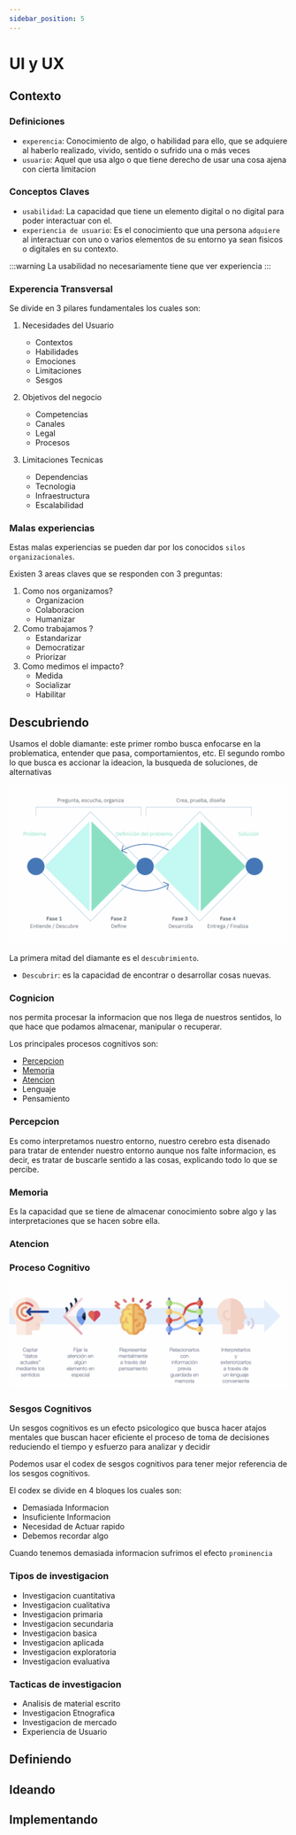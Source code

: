 ```yaml
---
sidebar_position: 5
---
```


# UI y UX

## Contexto

### Definiciones

- `experencia`: Conocimiento de algo, o habilidad para ello, que se adquiere al haberlo realizado,
 vivido, sentido o sufrido una o más veces
- `usuario`: Aquel que usa algo o que tiene derecho de usar una cosa ajena con cierta limitacion

### Conceptos Claves

- `usabilidad`: La capacidad que tiene un elemento digital o no digital para poder interactuar con el.
- `experiencia de usuario`: Es el conocimiento que una persona `adquiere` al interactuar
con uno o varios elementos de su entorno ya sean fisicos o digitales en su contexto.

:::warning
La usabilidad no necesariamente tiene que ver experiencia
:::

### Experencia Transversal

Se divide en 3 pilares fundamentales los cuales son:

1. Necesidades del Usuario
    - Contextos
    - Habilidades
    - Emociones
    - Limitaciones
    - Sesgos

2. Objetivos del negocio
    - Competencias
    - Canales
    - Legal
    - Procesos

3. Limitaciones Tecnicas
    - Dependencias
    - Tecnologia
    - Infraestructura
    - Escalabilidad

### Malas experiencias

Estas malas experiencias se pueden dar por los conocidos `silos organizacionales`.

Existen 3 areas claves que se responden con 3 preguntas:

1. Como nos organizamos?
    - Organizacion
    - Colaboracion
    - Humanizar
2. Como trabajamos ?
    - Estandarizar
    - Democratizar
    - Priorizar
3. Como medimos el impacto?
    - Medida
    - Socializar
    - Habilitar

## Descubriendo

Usamos el doble diamante: este primer rombo busca enfocarse en la problematica, entender que pasa, comportamientos, etc. El segundo rombo lo que busca es accionar la ideacion, la busqueda de soluciones, de alternativas

![doble-diamante](/img/ux/doble_diamante.png)

La primera mitad del diamante es el `descubrimiento`.

- `Descubrir`: es la capacidad de encontrar o desarrollar cosas nuevas.

### Cognicion

nos permita procesar la informacion que nos llega de nuestros sentidos, lo que hace que podamos
almacenar, manipular o recuperar.

Los principales procesos cognitivos son:

- [Percepcion](#percepcion)
- [Memoria](#memoria)
- [Atencion](#atencion)
- Lenguaje
- Pensamiento

### Percepcion

Es como interpretamos nuestro entorno, nuestro cerebro esta disenado para tratar de entender nuestro
entorno aunque nos falte informacion, es decir, es tratar de buscarle sentido a las cosas, explicando
todo lo que se percibe.

### Memoria

Es la capacidad que se tiene de almacenar conocimiento sobre algo y las interpretaciones que se hacen
sobre ella.

### Atencion

### Proceso Cognitivo

![proceso-cognitivo](/img/ux/proceso_cognitivo.png)

### Sesgos Cognitivos

Un sesgos cognitivos es un efecto psicologico que busca hacer atajos mentales que buscan
hacer eficiente el proceso de toma de decisiones reduciendo el tiempo y esfuerzo para analizar
y decidir

Podemos usar el codex de sesgos cognitivos para tener mejor referencia de los sesgos cognitivos.

El codex se divide en 4 bloques los cuales son:

- Demasiada Informacion
- Insuficiente Informacion
- Necesidad de Actuar rapido
- Debemos recordar algo

Cuando tenemos demasiada informacion sufrimos el efecto `prominencia`

### Tipos de investigacion

- Investigacion cuantitativa
- Investigacion cualitativa
- Investigacion primaria
- Investigacion secundaria
- Investigacion basica
- Investigacion aplicada
- Investigacion exploratoria
- Investigacion evaluativa

### Tacticas de investigacion

- Analisis de material escrito
- Investigacion Etnografica
- Investigacion de mercado
- Experiencia de Usuario

## Definiendo

## Ideando

## Implementando
